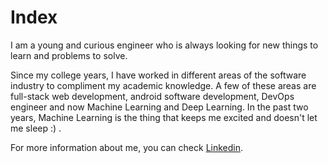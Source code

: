 # Index

I am a young and curious engineer who is always looking for new things to learn and problems to solve.

Since my college years, I have worked in different areas of the software industry to compliment my academic knowledge. A few of these areas are full-stack web development, android software development, DevOps engineer and now Machine Learning and Deep Learning. In the past two years, Machine Learning is the thing that keeps me excited and doesn't let me sleep :) .

For more information about me, you can check [Linkedin](https://www.linkedin.com/feed/).